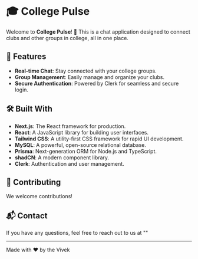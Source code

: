 # 🎓 College Pulse

Welcome to **College Pulse**! 🎉 This is a chat application designed to connect clubs and other groups in college, all in one place. 

## 🚀 Features

- **Real-time Chat**: Stay connected with your college groups.
- **Group Management**: Easily manage and organize your clubs.
- **Secure Authentication**: Powered by Clerk for seamless and secure login.

## 🛠️ Built With

- **Next.js**: The React framework for production.
- **React**: A JavaScript library for building user interfaces.
- **Tailwind CSS**: A utility-first CSS framework for rapid UI development.
- **MySQL**: A powerful, open-source relational database.
- **Prisma**: Next-generation ORM for Node.js and TypeScript.
- **shadCN**: A modern component library.
- **Clerk**: Authentication and user management.

## 🤝 Contributing

We welcome contributions!

## 📬 Contact

If you have any questions, feel free to reach out to us at ""

---

Made with ❤️ by the Vivek